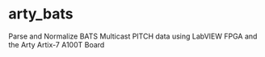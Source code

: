 # arty_bats
Parse and Normalize BATS Multicast PITCH data using LabVIEW FPGA and the Arty Artix-7 A100T Board
